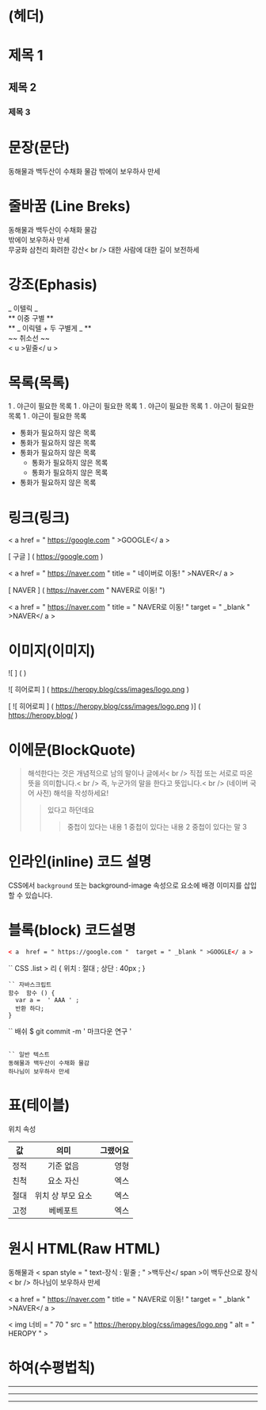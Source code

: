 # (헤더)

# 제목 1
## 제목 2
### 제목 3

# 문장(문단)

동해물과 백두산이 수채화 물감
밖에이 보우하사 만세

# 줄바꿈 (Line Breks)

동해물과 백두산이 수채화 물감  
밖에이 보우하사 만세  
무궁화 삼천리 화려한 강산< br />
대한 사람에 대한 길이 보전하세  

# 강조(Ephasis)

_ 이텔릭 _  
** 이중 구별 **  
** _ 이릭텔 + 두 구별게 _ **  
~~ 취소선 ~~    
< u >밑줄</ u >

# 목록(목록)

1 . 야근이 필요한 목록
1 . 야근이 필요한 목록
    1 . 야근이 필요한 목록
    1 . 야근이 필요한 목록
1 . 야근이 필요한 목록

- 통화가 필요하지 않은 목록
- 통화가 필요하지 않은 목록
- 통화가 필요하지 않은 목록
    - 통화가 필요하지 않은 목록
    - 통화가 필요하지 않은 목록
- 통화가 필요하지 않은 목록

# 링크(링크)

< a  href = " https://google.com " >GOOGLE</ a >

[ 구글 ] ( https://google.com )

< a  href = " https://naver.com "  title = " 네이버로 이동! " >NAVER</ a >

[ NAVER ] ( https://naver.com  " NAVER로 이동! ")

< a  href = " https://naver.com "  title = " NAVER로 이동! "  target = " _blank " >NAVER</ a >

# 이미지(이미지)

![ ] ( )

![ 히어로피 ] ( https://heropy.blog/css/images/logo.png )

[ ![ 히어로피 ] ( https://heropy.blog/css/images/logo.png )] ( https://heropy.blog/ )

# 이에문(BlockQuote)

> 해석한다는 것은 개념적으로 남의 말이나 글에서< br /> 직접 또는 서로로 따온 뜻을 의미합니다.< br /> 즉, 누군가의 말을 한다고 뜻입니다.< br />
> (네이버 국어 사전)
> 해석을 작성하세요!
> > 있다고 하던데요
> > > 중첩이 있다는 내용 1
> > > 중첩이 있다는 내용 2
> > > 중첩이 있다는 말 3
# 인라인(inline) 코드 설명

CSS에서 ` background ` 또는 background-image 속성으로 요소에 배경 이미지를 삽입할 수 있습니다.

# 블록(block) 코드설명

```` HTML
< a  href = " https://google.com "  target = " _blank " >GOOGLE</ a >
````
`` CSS
.list  >  리 {
  위치 : 절대 ;
  상단 : 40px ;​
}
````
`` 자바스크립트
함수  함수 () {
  var a =  ' AAA ' ;
  반환 하다;
}
````

`` 배쉬
$ git commit -m ' 마크다운 연구 '
````

`` 일반 텍스트
동해물과 백두산이 수채화 물감
하나님이 보우하사 만세
````

# 표(테이블)

위치 속성

값 | 의미 | 그랬어요
--|:--:|--:
정적 | 기준 없음 | 영형
친척 | 요소 자신 | 엑스
절대 | 위치 상 부모 요소 | 엑스
고정 | 베베포트 | 엑스

# 원시 HTML(Raw HTML)

동해물과 < span  style = " text-장식 : 밑줄 ; " >백두산</ span >이 백두산으로 장식< br />
하나님이 보우하사 만세

< a  href = " https://naver.com "  title = " NAVER로 이동! "  target = " _blank " >NAVER</ a >

< img  너비 = " 70 "  src = " https://heropy.blog/css/images/logo.png "  alt = " HEROPY " >

# 하여(수평법칙)

---

***
___
